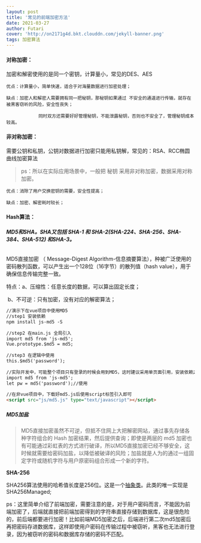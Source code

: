 ```yaml
---
layout: post
title: '常见的前端加密方法'
date: 2021-03-27
author: Futari
cover: 'http://on2171g4d.bkt.clouddn.com/jekyll-banner.png'
tags: 加密算法
---
```



#### 对称加密：

加密和解密使用的是同一个密钥，计算量小，常见的DES、AES

```
优点：计算量小，简单快速，适合于对海量数据进行加密处理；

缺点：加密人和解密人需要拥有同一把秘钥，那秘钥如果通过 不安全的通道进行传输，就存在被黑客窃听的风险，安全性丧失；

            同时双方还需要好好管理秘钥，不能泄露秘钥，否则也不安全了，管理秘钥成本较高。
```





#### 非对称加密：

需要公钥和私钥，公钥对数据进行加密只能用私钥解，常见的：RSA、RCC椭圆曲线加密算法

> ps：所以在实际应用场景中，一般把 秘钥 采用非对称加密，数据采用对称加密。

```
优点：消除了用户交换密钥的需要，安全性提高；

缺点：加密、解密耗时较长；
```

#### Hash算法：

###### **MD5和SHA。SHA又包括 SHA-1 和 SHA-2(SHA-224、SHA-256、SHA-384、SHA-512) 和SHA-3。**

MD5直接加密 （ Message-Digest Algorithm-信息摘要算法），种被广泛使用的密码散列函数，可以产生出一个128位（16字节）的散列值（hash value），用于确保信息传输完整一致。

特点：a、压缩性：任意长度的数据，可以算出固定长度；

​			b、不可逆：只有加密，没有对应的解密算法；

``` html
//演示下在vue项目中使用MD5
//step1 安装依赖
npm install js-md5 -S
 
//step2 在main.js 全局引入
import md5 from 'js-md5';
Vue.prototype.$md5 = md5;
 
//step3 在逻辑中使用
this.$md5('password');
 
//实际开发中，可能整个项目只有登录的时候会用到MD5，这时建议采用单页面引用，安装依赖之后，在登录组件引入插件
import md5 from 'js-md5';
let pw = md5('password');//使用
 
//在非vue项目中，下载好md5.js后使用script标签引入即可
<script src="js/md5.js" type="text/javascript"></script>

```

##### MD5加盐

>MD5直接加密虽然不可逆，但抵不住网上大把解密网站，通过事先存储各种字符组合的 Hash 加密结果，然后提供查询；即使是两层的 md5 加密也有可能通过彩虹表的方式进行破译，所以MD5直接加密已经不够安全，这时候就需要给密码加盐，以降低被破译的风险；加盐就是人为的通过一组固定字符或随机字符与用户原密码组合形成一个新的字符。

**SHA-256**

 SHA256算法使用的哈希值长度是256位。这是一个[抽象类](https://baike.baidu.com/item/抽象类/4748292)。此类的唯一实现是SHA256Managed;

ps：这里简单介绍了前端加密，需要注意的是，对于用户密码而言，不能因为前端加密了，后端就直接把前端加密得到的字符串直接存储到数据库，这是很危险的，前后端都要进行加密！比如前端MD5加密之后，后端进行第二次md5加密后再把密码存进数据库，这样即使用户密码在传输过程中被窃听，黑客也无法进行登录，因为被窃听的密码和数据库存储的密码不匹配。
